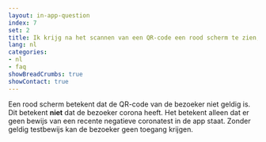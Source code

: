 ```yaml
---
layout: in-app-question
index: 7
set: 2
title: Ik krijg na het scannen van een QR-code een rood scherm te zien, wat nu?
lang: nl
categories:
- nl
- faq
showBreadCrumbs: true
showContact: true
---
```

Een rood scherm betekent dat de QR-code van de bezoeker niet geldig is. Dit betekent **niet** dat de bezoeker corona heeft. Het betekent alleen dat er geen bewijs van een recente negatieve coronatest in de app staat. Zonder geldig testbewijs kan de bezoeker geen toegang krijgen.
